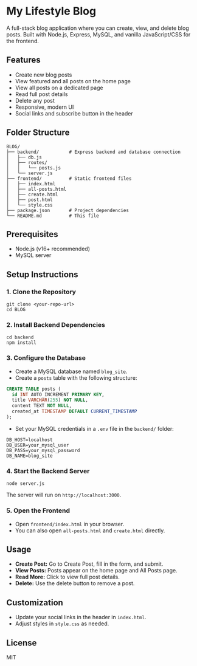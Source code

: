 # My Lifestyle Blog

A full-stack blog application where you can create, view, and delete blog posts. Built with Node.js, Express, MySQL, and vanilla JavaScript/CSS for the frontend.

## Features
- Create new blog posts
- View featured and all posts on the home page
- View all posts on a dedicated page
- Read full post details
- Delete any post
- Responsive, modern UI
- Social links and subscribe button in the header

## Folder Structure
```
BLOG/
├── backend/           # Express backend and database connection
│   ├── db.js
│   ├── routes/
│   │   └── posts.js
│   └── server.js
├── frontend/          # Static frontend files
│   ├── index.html
│   ├── all-posts.html
│   ├── create.html
│   ├── post.html
│   └── style.css
├── package.json       # Project dependencies
└── README.md          # This file
```

## Prerequisites
- Node.js (v16+ recommended)
- MySQL server

## Setup Instructions

### 1. Clone the Repository
```
git clone <your-repo-url>
cd BLOG
```

### 2. Install Backend Dependencies
```
cd backend
npm install
```

### 3. Configure the Database
- Create a MySQL database named `blog_site`.
- Create a `posts` table with the following structure:

```sql
CREATE TABLE posts (
  id INT AUTO_INCREMENT PRIMARY KEY,
  title VARCHAR(255) NOT NULL,
  content TEXT NOT NULL,
  created_at TIMESTAMP DEFAULT CURRENT_TIMESTAMP
);
```
- Set your MySQL credentials in a `.env` file in the `backend/` folder:

```
DB_HOST=localhost
DB_USER=your_mysql_user
DB_PASS=your_mysql_password
DB_NAME=blog_site
```

### 4. Start the Backend Server
```
node server.js
```
The server will run on `http://localhost:3000`.

### 5. Open the Frontend
- Open `frontend/index.html` in your browser.
- You can also open `all-posts.html` and `create.html` directly.

## Usage
- **Create Post:** Go to Create Post, fill in the form, and submit.
- **View Posts:** Posts appear on the home page and All Posts page.
- **Read More:** Click to view full post details.
- **Delete:** Use the delete button to remove a post.

## Customization
- Update your social links in the header in `index.html`.
- Adjust styles in `style.css` as needed.

## License
MIT 
